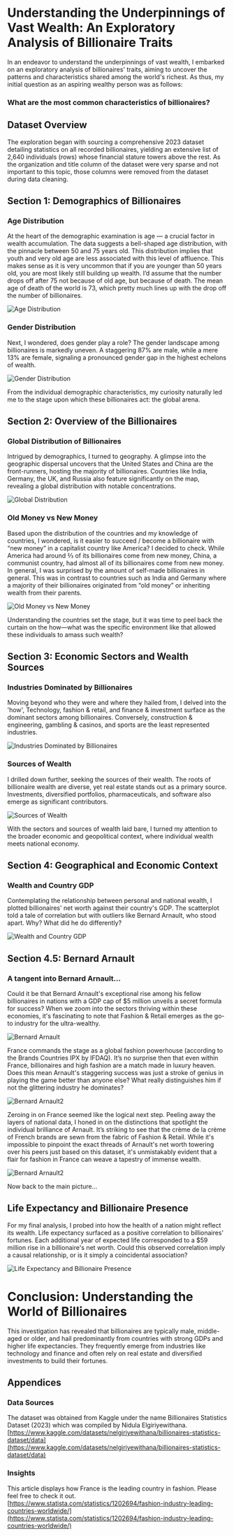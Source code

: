 # Understanding the Underpinnings of Vast Wealth: An Exploratory Analysis of Billionaire Traits

In an endeavor to understand the underpinnings of vast wealth, I embarked on an exploratory analysis of billionaires' traits, aiming to uncover the patterns and characteristics shared among the world's richest. As thus, my initial question as an aspiring wealthy person was as follows:

### What are the most common characteristics of billionaires?

## Dataset Overview

The exploration began with sourcing a comprehensive 2023 dataset detailing statistics on all recorded billionaires, yielding an extensive list of 2,640 individuals (rows) whose financial stature towers above the rest. As the organization and title column of the dataset were very sparse and not important to this topic, those columns were removed from the dataset during data cleaning.

## Section 1: Demographics of Billionaires

### Age Distribution

At the heart of the demographic examination is age — a crucial factor in wealth accumulation. The data suggests a bell-shaped age distribution, with the pinnacle between 50 and 75 years old. This distribution implies that youth and very old age are less associated with this level of affluence. This makes sense as it is very uncommon that if you are younger than 50 years old, you are most likely still building up wealth. I’d assume that the number drops off after 75 not because of old age, but because of death. The mean age of death of the world is 73, which pretty much lines up with the drop off the number of billionaires.

![Age Distribution](https://github.com/hanheeds/billionaires/blob/main/images/Age.png)

### Gender Distribution

Next, I wondered, does gender play a role? The gender landscape among billionaires is markedly uneven. A staggering 87% are male, while a mere 13% are female, signaling a pronounced gender gap in the highest echelons of wealth.

![Gender Distribution](https://github.com/hanheeds/billionaires/blob/main/images/Gender.png)

From the individual demographic characteristics, my curiosity naturally led me to the stage upon which these billionaires act: the global arena.

## Section 2: Overview of the Billionaires

### Global Distribution of Billionaires

Intrigued by demographics, I turned to geography. A glimpse into the geographic dispersal uncovers that the United States and China are the front-runners, hosting the majority of billionaires. Countries like India, Germany, the UK, and Russia also feature significantly on the map, revealing a global distribution with notable concentrations.

![Global Distribution](https://github.com/hanheeds/billionaires/blob/main/images/Global%202.png)

### Old Money vs New Money

Based upon the distribution of the countries and my knowledge of countries, I wondered, is it easier to succeed / become a billionaire with “new money” in a capitalist country like America? I decided to check. While America had around ⅔ of its billionaires come from new money, China, a communist country, had almost all of its billionaires come from new money. In general, I was surprised by the amount of self-made billionaires in general. This was in contrast to countries such as India and Germany where a majority of their billionaires originated from “old money” or inheriting wealth from their parents.

![Old Money vs New Money](https://github.com/hanheeds/billionaires/blob/main/images/Self-made.png)

Understanding the countries set the stage, but it was time to peel back the curtain on the how—what was the specific environment like that allowed these individuals to amass such wealth?

## Section 3: Economic Sectors and Wealth Sources

### Industries Dominated by Billionaires

Moving beyond who they were and where they hailed from, I delved into the 'how', Technology, fashion & retail, and finance & investment surface as the dominant sectors among billionaires. Conversely, construction & engineering, gambling & casinos, and sports are the least represented industries.

![Industries Dominated by Billionaires](https://github.com/hanheeds/billionaires/blob/main/images/Industries.png)

### Sources of Wealth

I drilled down further, seeking the sources of their wealth. The roots of billionaire wealth are diverse, yet real estate stands out as a primary source. Investments, diversified portfolios, pharmaceuticals, and software also emerge as significant contributors.

![Sources of Wealth](https://github.com/hanheeds/billionaires/blob/main/images/Sources.png)

With the sectors and sources of wealth laid bare, I turned my attention to the broader economic and geopolitical context, where individual wealth meets national economy.

## Section 4: Geographical and Economic Context

### Wealth and Country GDP

Contemplating the relationship between personal and national wealth, I plotted billionaires' net worth against their country's GDP. The scatterplot told a tale of correlation but with outliers like Bernard Arnault, who stood apart. Why? What did he do differently?

![Wealth and Country GDP](https://github.com/hanheeds/billionaires/blob/main/images/Sources.png)

## Section 4.5: Bernard Arnault

### A tangent into Bernard Arnault…

Could it be that Bernard Arnault's exceptional rise among his fellow billionaires in nations with a GDP cap of $5 million unveils a secret formula for success? When we zoom into the sectors thriving within these economies, it's fascinating to note that Fashion & Retail emerges as the go-to industry for the ultra-wealthy.

![Bernard Arnault](https://github.com/hanheeds/billionaires/blob/main/images/Industry%20Arnault.png)

France commands the stage as a global fashion powerhouse (according to the Brands Countries IPX by IFDAQ). It’s no surprise then that even within France, billionaires and high fashion are a match made in luxury heaven. Does this mean Arnault's staggering success was just a stroke of genius in playing the game better than anyone else? What really distinguishes him if not the glittering industry he dominates?

![Bernard Arnault2](https://github.com/hanheeds/billionaires/blob/main/images/Industry%20France.png)

Zeroing in on France seemed like the logical next step. Peeling away the layers of national data, I honed in on the distinctions that spotlight the individual brilliance of Arnault. It’s striking to see that the crème de la crème of French brands are sewn from the fabric of Fashion & Retail. While it's impossible to pinpoint the exact threads of Arnault's net worth towering over his peers just based on this dataset, it's unmistakably evident that a flair for fashion in France can weave a tapestry of immense wealth. 

![Bernard Arnault2](https://github.com/hanheeds/billionaires/blob/main/images/France.png)

Now back to the main picture…

## Life Expectancy and Billionaire Presence

For my final analysis, I probed into how the health of a nation might reflect its wealth. Life expectancy surfaced as a positive correlation to billionaires' fortunes. Each additional year of expected life corresponded to a $59 million rise in a billionaire's net worth. Could this observed correlation imply a causal relationship, or is it simply a coincidental association?

![Life Expectancy and Billionaire Presence](https://github.com/hanheeds/billionaires/blob/main/images/Life%20Expectancy.png)

# Conclusion: Understanding the World of Billionaires

This investigation has revealed that billionaires are typically male, middle-aged or older, and hail predominantly from countries with strong GDPs and higher life expectancies. They frequently emerge from industries like technology and finance and often rely on real estate and diversified investments to build their fortunes.

## Appendices

### Data Sources

The dataset was obtained from Kaggle under the name Billionaires Statistics Dataset (2023) which was compiled by Nidula Elgiriyewithana.
[https://www.kaggle.com/datasets/nelgiriyewithana/billionaires-statistics-dataset/data](https://www.kaggle.com/datasets/nelgiriyewithana/billionaires-statistics-dataset/data)

### Insights

This article displays how France is the leading country in fashion. Please feel free to check it out.
[https://www.statista.com/statistics/1202694/fashion-industry-leading-countries-worldwide/](https://www.statista.com/statistics/1202694/fashion-industry-leading-countries-worldwide/)
